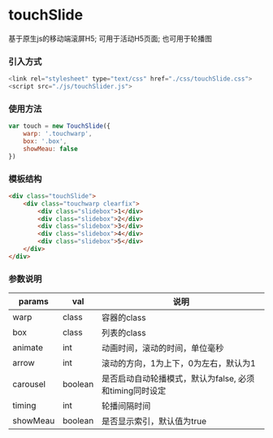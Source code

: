 # touchSlide
基于原生js的移动端滚屏H5; 可用于活动H5页面; 也可用于轮播图

### 引入方式
```javascript
<link rel="stylesheet" type="text/css" href="./css/touchSlide.css">
<script src="./js/touchSlider.js">
```

### 使用方法

``` javascript
var touch = new TouchSlide({
	warp: '.touchwarp',
	box: '.box',
	showMeau: false
})
```

### 模板结构
``` html
<div class="touchSlide">
	<div class="touchwarp clearfix">
		<div class="slidebox">1</div>
		<div class="slidebox">2</div>
		<div class="slidebox">3</div>
		<div class="slidebox">4</div>
		<div class="slidebox">5</div>
	</div>
</div>
```

### 参数说明

| params | val | 说明 |
|------|-------|-------|
| warp | class | 容器的class |
| box  | class | 列表的class |
| animate | int | 动画时间，滚动的时间，单位毫秒 |
| arrow | int | 滚动的方向，1为上下，0为左右，默认为1 |
| carousel | boolean | 是否启动自动轮播模式，默认为false, 必须和timing同时设定 |
| timing | int | 轮播间隔时间 |
| showMeau | boolean | 是否显示索引，默认值为true |
